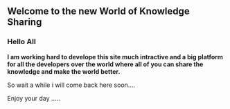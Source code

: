 ## Welcome to the new World of Knowledge Sharing

### Hello All

<b>I am working hard to develope this site much intractive and a big platform for all the developers over the world where all of you can share the knowledge and make the world better.</b>

So wait a while i will come back here soon....

Enjoy your day .....
